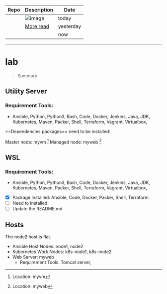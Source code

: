 
| Repo | Description | Date |
| ----------- | ----------- | ----------- |
| | ![image](image.jpg) | today |
| | [More read](https://www.example.com) | yesterday |
|  |  | now |
--- 
# lab
> Summary
## Utility Server
### Requirement Tools: 
- Ansible, Python, Python3, Bash, Code, Docker, Jenkins, Java, JDK, Kubernetes, Maven, Packer, Shell, Terraform, Vagrant, Virtualbox, 

==Dependencies packages== need to be installed:

Master node: myvm [^1]
Managed node: myweb [^2]

[^1]: Location: myvm
[^2]: Location: myweb

## WSL
### Requirement Tools: 
- Ansible, Python, Python3, Bash, Code, Docker, Jenkins, Java, JDK, Kubernetes, Maven, Packer, Shell, Terraform, Vagrant, Virtualbox, 
- [x] Package Installed: Ansible, Code, Docker, Packer, Shell, Terraform
- [ ] Need to Installed: 
- [ ] Update the README.md

## Hosts
~~The node2 host is flat.~~
- Ansible Host Nodes: node1, node2
- Kubernetes Work Nodes: k8s-node1, k8s-node2
- Web Server: myweb
  - Requirement Tools: Tomcat server,
  

